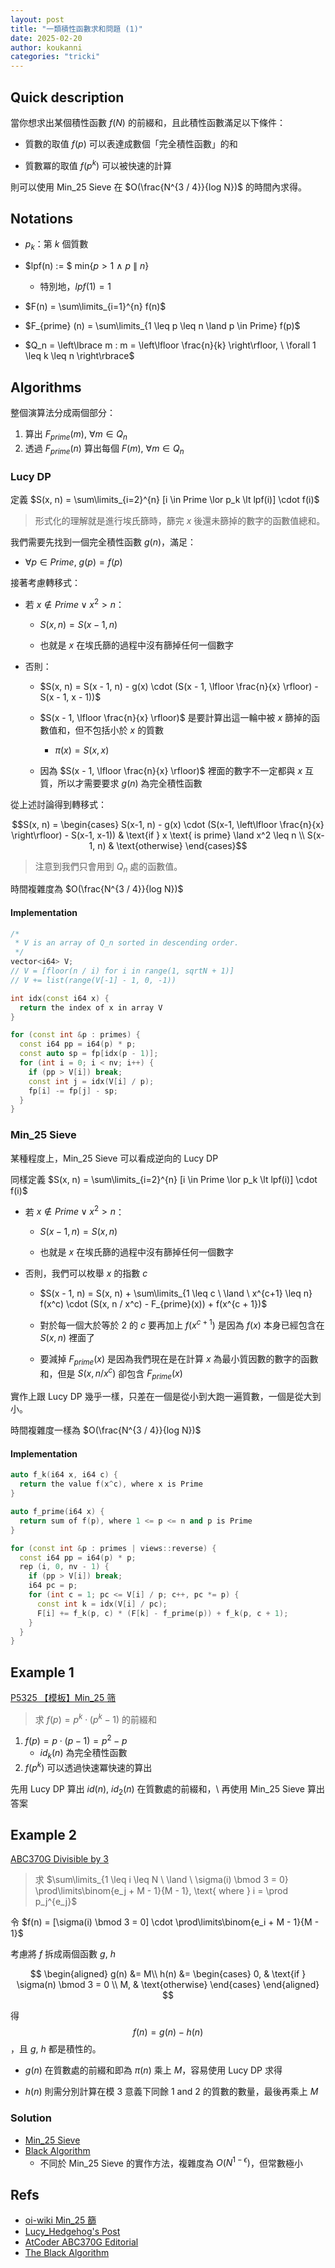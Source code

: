 ```yaml
---
layout: post
title: "一類積性函數求和問題 (1)"
date: 2025-02-20
author: koukanni
categories: "tricki"
---
```


## $\text{Quick description}$
當你想求出某個積性函數 $f(N)$ 的前綴和，且此積性函數滿足以下條件：

- 質數的取值 $f(p)$ 可以表達成數個「完全積性函數」的和

- 質數冪的取值 $f(p^k)$ 可以被快速的計算

則可以使用 $\text{Min_25 Sieve}$ 在 $O(\frac{N^{3 / 4}}{log N})$ 的時間內求得。

<!--more-->

## $\text{Notations}$

- $p_k$：第 $k$ 個質數

- $lpf(n) := $ min{$p \gt 1 \ \land \ p \ \| \ n$}
    - 特別地，$lpf(1) = 1$

- $F(n) = \sum\limits_{i=1}^{n} f(n)$

- $F_{prime} (n) = \sum\limits_{1 \leq p \leq n \land p \in Prime} f(p)$

- $Q_n = \left\lbrace m : m = \left\lfloor \frac{n}{k} \right\rfloor, \  \forall 1 \leq k \leq n \right\rbrace$


## $\text{Algorithms}$

整個演算法分成兩個部分：

1. 算出 $F_{prime} (m), \ \forall m \in Q_n$
2. 透過 $F_{prime} (n)$ 算出每個 $F(m), \ \forall m \in Q_n$

### $\text{Lucy DP}$

定義 $S(x, n) = \sum\limits_{i=2}^{n} [i \in Prime \lor p_k \lt lpf(i)] \cdot f(i)$
> 形式化的理解就是進行埃氏篩時，篩完 $x$ 後還未篩掉的數字的函數值總和。

我們需要先找到一個完全積性函數 $g(n)$，滿足：
- $\forall p \in Prime, \ g(p) = f(p)$

接著考慮轉移式：

- 若 $x \notin Prime \lor x^2 \gt n$：

    - $S(x, n) = S(x - 1, n)$

    - 也就是 $x$ 在埃氏篩的過程中沒有篩掉任何一個數字

- 否則：
    - $S(x, n) = S(x - 1, n) - g(x) \cdot (S(x - 1, \lfloor \frac{n}{x} \rfloor) - S(x - 1, x - 1))$

    - $S(x - 1, \lfloor \frac{n}{x} \rfloor)$ 是要計算出這一輪中被 $x$ 篩掉的函數值和，但不包括小於 $x$ 的質數

      - $\pi(x) = S(x, x)$

    - 因為 $S(x - 1, \lfloor \frac{n}{x} \rfloor)$ 裡面的數字不一定都與 $x$ 互質，所以才需要要求 $g(n)$ 為完全積性函數

從上述討論得到轉移式：

$$S(x, n) = \begin{cases}
S(x-1, n) - g(x) \cdot (S(x-1, \left\lfloor \frac{n}{x} \right\rfloor) - S(x-1, x-1)) & \text{if } x \text{ is prime} \land x^2 \leq n \\
S(x-1, n) & \text{otherwise} \end{cases}$$


> 注意到我們只會用到 $Q_n$ 處的函數值。

時間複雜度為 $O(\frac{N^{3 / 4}}{log N})$

#### $\text{Implementation}$

```cpp
/*
 * V is an array of Q_n sorted in descending order.
 */
vector<i64> V;
// V = [floor(n / i) for i in range(1, sqrtN + 1)]
// V += list(range(V[-1] - 1, 0, -1))

int idx(const i64 x) {
  return the index of x in array V
}

for (const int &p : primes) {
  const i64 pp = i64(p) * p;
  const auto sp = fp[idx(p - 1)];
  for (int i = 0; i < nv; i++) {
    if (pp > V[i]) break;
    const int j = idx(V[i] / p);
    fp[i] -= fp[j] - sp;
  }
}
```

### $\text{Min_25 Sieve}$

某種程度上，$\text{Min_25 Sieve}$ 可以看成逆向的 $\text{Lucy DP}$

同樣定義 $S(x, n) = \sum\limits_{i=2}^{n} [i \in Prime \lor p_k \lt lpf(i)] \cdot f(i)$

- 若 $x \notin Prime \lor x^2 \gt n$：

    - $S(x - 1, n) = S(x, n)$

    - 也就是 $x$ 在埃氏篩的過程中沒有篩掉任何一個數字

- 否則，我們可以枚舉 $x$ 的指數 $c$

    - $S(x - 1, n) = S(x, n) + \sum\limits_{1 \leq c \ \land \ x^{c+1} \leq n} f(x^c) \cdot (S(x, n / x^c) - F_{prime}(x)) + f(x^{c + 1})$

    - 對於每一個大於等於 $2$ 的 $c$ 要再加上 $f(x^{c + 1})$ 是因為 $f(x)$ 本身已經包含在 $S(x, n)$ 裡面了

    - 要減掉 $F_{prime} (x)$ 是因為我們現在是在計算 $x$ 為最小質因數的數字的函數和，但是 $S(x, n / x^c)$ 卻包含 $F_{prime}(x)$

實作上跟 $\text{Lucy DP}$ 幾乎一樣，只差在一個是從小到大跑一遍質數，一個是從大到小。

時間複雜度一樣為 $O(\frac{N^{3 / 4}}{log N})$

#### $\text{Implementation}$

```cpp
auto f_k(i64 x, i64 c) {
  return the value f(x^c), where x is Prime
}

auto f_prime(i64 x) {
  return sum of f(p), where 1 <= p <= n and p is Prime
}

for (const int &p : primes | views::reverse) {
  const i64 pp = i64(p) * p;
  rep (i, 0, nv - 1) {
    if (pp > V[i]) break;
    i64 pc = p;
    for (int c = 1; pc <= V[i] / p; c++, pc *= p) {
      const int k = idx(V[i] / pc);
      F[i] += f_k(p, c) * (F[k] - f_prime(p)) + f_k(p, c + 1);
    }
  }
}
```

## $\text{Example 1}$

[P5325 【模板】Min_25 筛](https://www.luogu.com.cn/problem/P5325)
> 求 $f(p) = p^k \cdot (p^k - 1)$ 的前綴和

1. $f(p) = p \cdot (p - 1) = p^2 - p$
    - $id_k(n)$ 為完全積性函數
2. $f(p^k)$ 可以透過快速冪快速的算出

先用 $\text{Lucy DP}$ 算出 $id(n), \ id_2(n)$ 在質數處的前綴和，\\
再使用 $\text{Min_25 Sieve}$ 算出答案

## $\text{Example 2}$

[ABC370G Divisible by 3 ](https://atcoder.jp/contests/abc370/tasks/abc370_g)
> 求 $\sum\limits_{1 \leq i \leq N \ \land \ \sigma(i) \bmod 3 = 0} \prod\limits\binom{e_j + M - 1}{M - 1}, \text{ where } i = \prod p_j^{e_j}$

令 $f(n) = [\sigma(i) \bmod 3 = 0] \cdot \prod\limits\binom{e_i + M - 1}{M - 1}$

考慮將 $f$ 拆成兩個函數 $g, \ h$

$$
\begin{aligned}
g(n) &= M\\
h(n) &=
\begin{cases}
0, & \text{if } \sigma(n) \bmod 3 = 0 \\
M, & \text{otherwise}
\end{cases}
\end{aligned}
$$

得 $$f(n) = g(n) - h(n)$$，且 $g, \ h$ 都是積性的。

- $g(n)$ 在質數處的前綴和即為 $\pi(n)$ 乘上 $M$，容易使用 $\text{Lucy DP}$ 求得

- $h(n)$ 則需分別計算在模 $3$ 意義下同餘 $1 \text{ and } 2$ 的質數的數量，最後再乘上 $M$

### $\text{Solution}$
- [Min_25 Sieve](https://atcoder.jp/contests/abc370/submissions/62826443)
- [Black Algorithm](https://atcoder.jp/contests/abc370/submissions/62826479)
  - 不同於 $\text{Min_25 Sieve}$ 的實作方法，複雜度為 $O(N^{1-\epsilon})$，但常數極小

## $\text{Refs}$

- [oi-wiki Min_25 篩](https://oi-wiki.org/math/number-theory/min-25/#%E6%B1%82%E8%8E%AB%E6%AF%94%E4%B9%8C%E6%96%AF%E5%87%BD%E6%95%B0%E7%9A%84%E5%89%8D%E7%BC%80%E5%92%8C)
- [Lucy_Hedgehog's Post](https://projecteuler.net/best_posts=10)
- [AtCoder ABC370G Editorial](https://atcoder.jp/contests/abc370/editorial/10906)
- [The Black Algorithm](https://baihacker.github.io/main/2020/The_prefix-sum_of_multiplicative_function_the_black_algorithm.html)